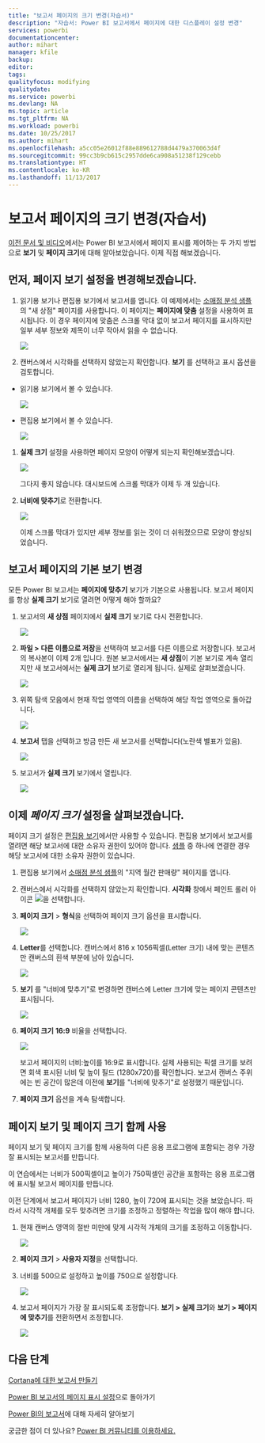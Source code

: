 ```yaml
---
title: "보고서 페이지의 크기 변경(자습서)"
description: "자습서: Power BI 보고서에서 페이지에 대한 디스플레이 설정 변경"
services: powerbi
documentationcenter: 
author: mihart
manager: kfile
backup: 
editor: 
tags: 
qualityfocus: modifying
qualitydate: 
ms.service: powerbi
ms.devlang: NA
ms.topic: article
ms.tgt_pltfrm: NA
ms.workload: powerbi
ms.date: 10/25/2017
ms.author: mihart
ms.openlocfilehash: a5cc05e26012f88e889612788d4479a370063d4f
ms.sourcegitcommit: 99cc3b9cb615c2957dde6ca908a51238f129cebb
ms.translationtype: HT
ms.contentlocale: ko-KR
ms.lasthandoff: 11/13/2017
---
```

# <a name="change-the-size-of-a-report-page-tutorial"></a>보고서 페이지의 크기 변경(자습서)
[이전 문서 및 비디오](power-bi-report-display-settings.md)에서는 Power BI 보고서에서 페이지 표시를 제어하는 두 가지 방법으로 **보기** 및 **페이지 크기**에 대해 알아보았습니다. 이제 직접 해보겠습니다.

## <a name="first-lets-change-the-page-view-setting"></a>먼저, 페이지 보기 설정을 변경해보겠습니다.
1. 읽기용 보기나 편집용 보기에서 보고서를 엽니다. 이 예제에서는 [소매점 분석 샘플](sample-retail-analysis.md)의 "새 상점" 페이지를 사용합니다.  이 페이지는 **페이지에 맞춤** 설정을 사용하여 표시됩니다.  이 경우 페이지에 맞춤은 스크롤 막대 없이 보고서 페이지를 표시하지만 일부 세부 정보와 제목이 너무 작아서 읽을 수 없습니다.
   
   ![](media/power-bi-change-report-display-settings/pbi_fit_to_page.png)
2. 캔버스에서 시각화를 선택하지 않았는지 확인합니다. **보기** 를 선택하고 표시 옵션을 검토합니다.

* 읽기용 보기에서 볼 수 있습니다.
  
     ![](media/power-bi-change-report-display-settings/power-bi-page-view-menu-new.png)
* 편집용 보기에서 볼 수 있습니다.
  
    ![](media/power-bi-change-report-display-settings/power-bi-view-editing-view.png)

1. **실제 크기** 설정을 사용하면 페이지 모양이 어떻게 되는지 확인해보겠습니다.
   
   ![](media/power-bi-change-report-display-settings/power-bi-actal-size2.png)
   
   그다지 좋지 않습니다. 대시보드에 스크롤 막대가 이제 두 개 있습니다.
2. **너비에 맞추기**로 전환합니다.
   
   ![](media/power-bi-change-report-display-settings/pbi_fit_to_width.png)
   
   이제 스크롤 막대가 있지만 세부 정보를 읽는 것이 더 쉬워졌으므로 모양이 향상되었습니다.

## <a name="change-the-default-view-for-a-report-page"></a>보고서 페이지의 기본 보기 변경
모든 Power BI 보고서는 **페이지에 맞추기** 보기가 기본으로 사용됩니다. 보고서 페이지를 항상 **실제 크기** 보기로 열려면 어떻게 해야 할까요?

1. 보고서의 **새 상점** 페이지에서 **실제 크기** 보기로 다시 전환합니다.
   
   ![](media/power-bi-change-report-display-settings/power-bi-actual-size.png)
2. **파일 > 다른 이름으로 저장**을 선택하여 보고서를 다른 이름으로 저장합니다. 보고서의 복사본이 이제 2개 입니다. 원본 보고서에서는 **새 상점**이 기본 보기로 계속 열리지만 새 보고서에서는 **실제 크기** 보기로 열리게 됩니다. 실제로 살펴보겠습니다.
   
   ![](media/power-bi-change-report-display-settings/power-bi-save-as.png)
3. 위쪽 탐색 모음에서 현재 작업 영역의 이름을 선택하여 해당 작업 영역으로 돌아갑니다.  
   
   ![](media/power-bi-change-report-display-settings/power-bi-my-workspace.png)
4. **보고서** 탭을 선택하고 방금 만든 새 보고서를 선택합니다(노란색 별표가 있음).
   
    ![](media/power-bi-change-report-display-settings/power-bi-new-report2.png)
5. 보고서가 **실제 크기** 보기에서 열립니다.
   
   ![](media/power-bi-change-report-display-settings/power-bi-actal-size2.png)

## <a name="now-lets-explore-the-page-size-setting"></a>이제 *페이지 크기* 설정을 살펴보겠습니다.
페이지 크기 설정은 [편집용 보기](service-interact-with-a-report-in-editing-view.md)에서만 사용할 수 있습니다. 편집용 보기에서 보고서를 열려면 해당 보고서에 대한 소유자 권한이 있어야 합니다. [샘플](sample-datasets.md) 중 하나에 연결한 경우 해당 보고서에 대한 소유자 권한이 있습니다.

1. 편집용 보기에서 [소매점 분석 샘플](sample-retail-analysis.md)의 "지역 월간 판매량" 페이지를 엽니다.
2. 캔버스에서 시각화를 선택하지 않았는지 확인합니다.  **시각화** 창에서 페인트 롤러 아이콘 ![](media/power-bi-change-report-display-settings/power-bi-paintroller.png)을 선택합니다.
3. **페이지 크기** &gt; **형식**을 선택하여 페이지 크기 옵션을 표시합니다.
   
   ![](media/power-bi-change-report-display-settings/power-bi-page-size-menu-new.png)
4. **Letter**를 선택합니다.  캔버스에서 816 x 1056픽셀(Letter 크기) 내에 맞는 콘텐츠만 캔버스의 흰색 부분에 남아 있습니다.
   
   ![](media/power-bi-change-report-display-settings/power-bi-letter-new.png)
5. **보기** 를 "너비에 맞추기"로 변경하면 캔버스에 Letter 크기에 맞는 페이지 콘텐츠만 표시됩니다.
   
   ![](media/power-bi-change-report-display-settings/power-bi-fit-to-width-new.png)
6. **페이지 크기** **16:9** 비율을 선택합니다.
   
   ![](media/power-bi-change-report-display-settings/power-bi-16-to-9-new.png)
   
   보고서 페이지의 너비:높이를 16:9로 표시합니다. 실제 사용되는 픽셀 크기를 보려면 회색 표시된 너비 및 높이 필드 (1280x720)를 확인합니다. 보고서 캔버스 주위에는 빈 공간이 많은데 이전에 **보기**를 "너비에 맞추기"로 설정했기 때문입니다.
7. **페이지 크기** 옵션을 계속 탐색합니다.

## <a name="using-page-view-and-page-size-together"></a>페이지 보기 및 페이지 크기 함께 사용
페이지 보기 및 페이지 크기를 함께 사용하여 다른 응용 프로그램에 포함되는 경우 가장 잘 표시되는 보고서를 만듭니다.

이 연습에서는 너비가 500픽셀이고 높이가 750픽셀인 공간을 포함하는 응용 프로그램에 표시될 보고서 페이지를 만듭니다.

이전 단계에서 보고서 페이지가 너비 1280, 높이 720에 표시되는 것을 보았습니다. 따라서 시각적 개체를 모두 맞추려면 크기를 조정하고 정렬하는 작업을 많이 해야 합니다.

1. 현재 캔버스 영역의 절반 미만에 맞게 시각적 개체의 크기를 조정하고 이동합니다.
   
    ![](media/power-bi-change-report-display-settings/power-bi-custom-view.gif)
2. **페이지 크기** &gt; **사용자 지정**을 선택합니다.
3. 너비를 500으로 설정하고 높이를 750으로 설정합니다.
   
    ![](media/power-bi-change-report-display-settings/power-bi-custom-new.png)
4. 보고서 페이지가 가장 잘 표시되도록 조정합니다. **보기 > 실제 크기**와 **보기 > 페이지에 맞추기**를 전환하면서 조정합니다.
   
    ![](media/power-bi-change-report-display-settings/power-bi-final-new.png)

## <a name="next-steps"></a>다음 단계
[Cortana에 대한 보고서 만들기](service-cortana-answer-cards.md)

[Power BI 보고서의 페이지 표시 설정](power-bi-report-display-settings.md)으로 돌아가기

[Power BI의 보고서](service-reports.md)에 대해 자세히 알아보기

궁금한 점이 더 있나요? [Power BI 커뮤니티를 이용하세요.](http://community.powerbi.com/)

